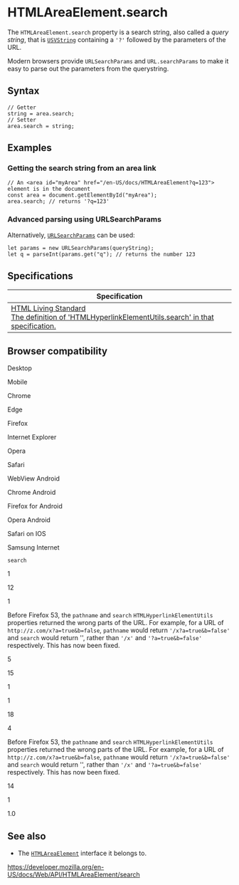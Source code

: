 HTMLAreaElement.search
======================

The `HTMLAreaElement.search` property is a search string, also called a *query string*, that is [`USVString`](../usvstring) containing a `'?'` followed by the parameters of the URL.

Modern browsers provide `URLSearchParams` and `URL.searchParams` to make it easy to parse out the parameters from the querystring.

Syntax
------

    // Getter
    string = area.search;
    // Setter
    area.search = string;

Examples
--------

### Getting the search string from an area link

    // An <area id="myArea" href="/en-US/docs/HTMLAreaElement?q=123"> element is in the document
    const area = document.getElementById("myArea");
    area.search; // returns '?q=123'

### Advanced parsing using URLSearchParams

Alternatively, [`URLSearchParams`](../urlsearchparams/get#examples) can be used:

    let params = new URLSearchParams(queryString);
    let q = parseInt(params.get("q"); // returns the number 123

Specifications
--------------

<table><thead><tr class="header"><th>Specification</th></tr></thead><tbody><tr class="odd"><td><a href="https://html.spec.whatwg.org/multipage/#dom-hyperlink-search">HTML Living Standard<br />
<span class="small">The definition of 'HTMLHyperlinkElementUtils.search' in that specification.</span></a></td></tr></tbody></table>

Browser compatibility
---------------------

Desktop

Mobile

Chrome

Edge

Firefox

Internet Explorer

Opera

Safari

WebView Android

Chrome Android

Firefox for Android

Opera Android

Safari on IOS

Samsung Internet

`search`

1

12

1

Before Firefox 53, the `pathname` and `search` `HTMLHyperlinkElementUtils` properties returned the wrong parts of the URL. For example, for a URL of `http://z.com/x?a=true&b=false`, `pathname` would return `'/x?a=true&b=false'` and `search` would return '', rather than `'/x'` and `'?a=true&b=false'` respectively. This has now been fixed.

5

15

1

1

18

4

Before Firefox 53, the `pathname` and `search` `HTMLHyperlinkElementUtils` properties returned the wrong parts of the URL. For example, for a URL of `http://z.com/x?a=true&b=false`, `pathname` would return `'/x?a=true&b=false'` and `search` would return '', rather than `'/x'` and `'?a=true&b=false'` respectively. This has now been fixed.

14

1

1.0

See also
--------

-   The [`HTMLAreaElement`](../htmlareaelement) interface it belongs to.

<a href="https://developer.mozilla.org/en-US/docs/Web/API/HTMLAreaElement/search" class="_attribution-link">https://developer.mozilla.org/en-US/docs/Web/API/HTMLAreaElement/search</a>
